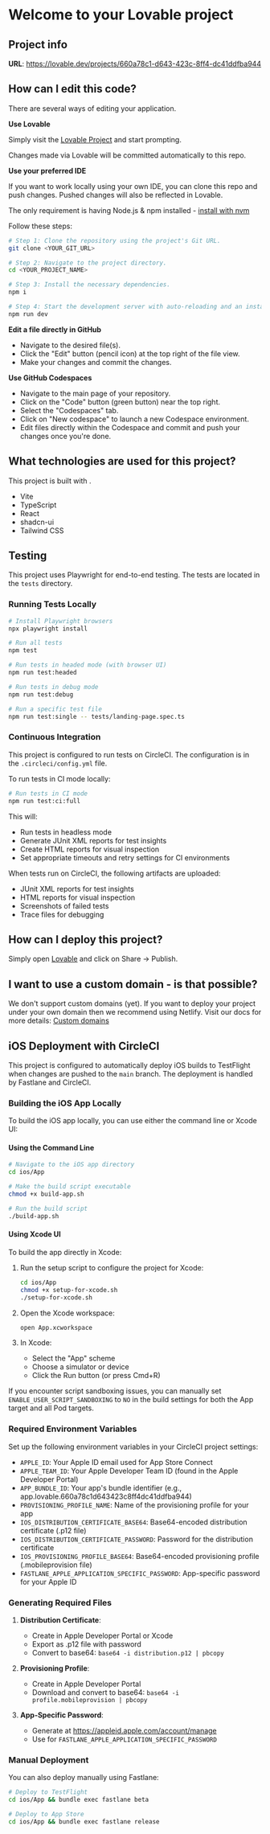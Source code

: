 # Welcome to your Lovable project

## Project info

**URL**: https://lovable.dev/projects/660a78c1-d643-423c-8ff4-dc41ddfba944

## How can I edit this code?

There are several ways of editing your application.

**Use Lovable**

Simply visit the [Lovable Project](https://lovable.dev/projects/660a78c1-d643-423c-8ff4-dc41ddfba944) and start prompting.

Changes made via Lovable will be committed automatically to this repo.

**Use your preferred IDE**

If you want to work locally using your own IDE, you can clone this repo and push changes. Pushed changes will also be reflected in Lovable.

The only requirement is having Node.js & npm installed - [install with nvm](https://github.com/nvm-sh/nvm#installing-and-updating)

Follow these steps:

```sh
# Step 1: Clone the repository using the project's Git URL.
git clone <YOUR_GIT_URL>

# Step 2: Navigate to the project directory.
cd <YOUR_PROJECT_NAME>

# Step 3: Install the necessary dependencies.
npm i

# Step 4: Start the development server with auto-reloading and an instant preview.
npm run dev
```

**Edit a file directly in GitHub**

- Navigate to the desired file(s).
- Click the "Edit" button (pencil icon) at the top right of the file view.
- Make your changes and commit the changes.

**Use GitHub Codespaces**

- Navigate to the main page of your repository.
- Click on the "Code" button (green button) near the top right.
- Select the "Codespaces" tab.
- Click on "New codespace" to launch a new Codespace environment.
- Edit files directly within the Codespace and commit and push your changes once you're done.

## What technologies are used for this project?

This project is built with .

- Vite
- TypeScript
- React
- shadcn-ui
- Tailwind CSS

## Testing

This project uses Playwright for end-to-end testing. The tests are located in the `tests` directory.

### Running Tests Locally

```sh
# Install Playwright browsers
npx playwright install

# Run all tests
npm test

# Run tests in headed mode (with browser UI)
npm run test:headed

# Run tests in debug mode
npm run test:debug

# Run a specific test file
npm run test:single -- tests/landing-page.spec.ts
```

### Continuous Integration

This project is configured to run tests on CircleCI. The configuration is in the `.circleci/config.yml` file.

To run tests in CI mode locally:

```sh
# Run tests in CI mode
npm run test:ci:full
```

This will:
- Run tests in headless mode
- Generate JUnit XML reports for test insights
- Create HTML reports for visual inspection
- Set appropriate timeouts and retry settings for CI environments

When tests run on CircleCI, the following artifacts are uploaded:
- JUnit XML reports for test insights
- HTML reports for visual inspection
- Screenshots of failed tests
- Trace files for debugging

## How can I deploy this project?

Simply open [Lovable](https://lovable.dev/projects/660a78c1-d643-423c-8ff4-dc41ddfba944) and click on Share -> Publish.

## I want to use a custom domain - is that possible?

We don't support custom domains (yet). If you want to deploy your project under your own domain then we recommend using Netlify. Visit our docs for more details: [Custom domains](https://docs.lovable.dev/tips-tricks/custom-domain/)

## iOS Deployment with CircleCI

This project is configured to automatically deploy iOS builds to TestFlight when changes are pushed to the `main` branch. The deployment is handled by Fastlane and CircleCI.

### Building the iOS App Locally

To build the iOS app locally, you can use either the command line or Xcode UI:

#### Using the Command Line

```bash
# Navigate to the iOS app directory
cd ios/App

# Make the build script executable
chmod +x build-app.sh

# Run the build script
./build-app.sh
```

#### Using Xcode UI

To build the app directly in Xcode:

1. Run the setup script to configure the project for Xcode:
   ```bash
   cd ios/App
   chmod +x setup-for-xcode.sh
   ./setup-for-xcode.sh
   ```

2. Open the Xcode workspace:
   ```bash
   open App.xcworkspace
   ```

3. In Xcode:
   - Select the "App" scheme
   - Choose a simulator or device
   - Click the Run button (or press Cmd+R)

If you encounter script sandboxing issues, you can manually set `ENABLE_USER_SCRIPT_SANDBOXING` to `NO` in the build settings for both the App target and all Pod targets.

### Required Environment Variables

Set up the following environment variables in your CircleCI project settings:

- `APPLE_ID`: Your Apple ID email used for App Store Connect
- `APPLE_TEAM_ID`: Your Apple Developer Team ID (found in the Apple Developer Portal)
- `APP_BUNDLE_ID`: Your app's bundle identifier (e.g., app.lovable.660a78c1d643423c8ff4dc41ddfba944)
- `PROVISIONING_PROFILE_NAME`: Name of the provisioning profile for your app
- `IOS_DISTRIBUTION_CERTIFICATE_BASE64`: Base64-encoded distribution certificate (.p12 file)
- `IOS_DISTRIBUTION_CERTIFICATE_PASSWORD`: Password for the distribution certificate
- `IOS_PROVISIONING_PROFILE_BASE64`: Base64-encoded provisioning profile (.mobileprovision file)
- `FASTLANE_APPLE_APPLICATION_SPECIFIC_PASSWORD`: App-specific password for your Apple ID

### Generating Required Files

1. **Distribution Certificate**:
   - Create in Apple Developer Portal or Xcode
   - Export as .p12 file with password
   - Convert to base64: `base64 -i distribution.p12 | pbcopy`

2. **Provisioning Profile**:
   - Create in Apple Developer Portal
   - Download and convert to base64: `base64 -i profile.mobileprovision | pbcopy`

3. **App-Specific Password**:
   - Generate at https://appleid.apple.com/account/manage
   - Use for `FASTLANE_APPLE_APPLICATION_SPECIFIC_PASSWORD`

### Manual Deployment

You can also deploy manually using Fastlane:

```bash
# Deploy to TestFlight
cd ios/App && bundle exec fastlane beta

# Deploy to App Store
cd ios/App && bundle exec fastlane release
```
